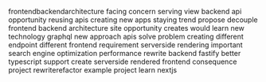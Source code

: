 frontendbackendarchitecture facing concern serving view backend api opportunity reusing apis creating new apps staying trend propose decouple frontend backend architecture site opportunity creates would learn new technology graphql new approach apis solve problem creating different endpoint different frontend requirement serverside rendering important search engine optimization performance rewrite backend fastify better typescript support create serverside rendered frontend consequence project rewriterefactor example project learn nextjs